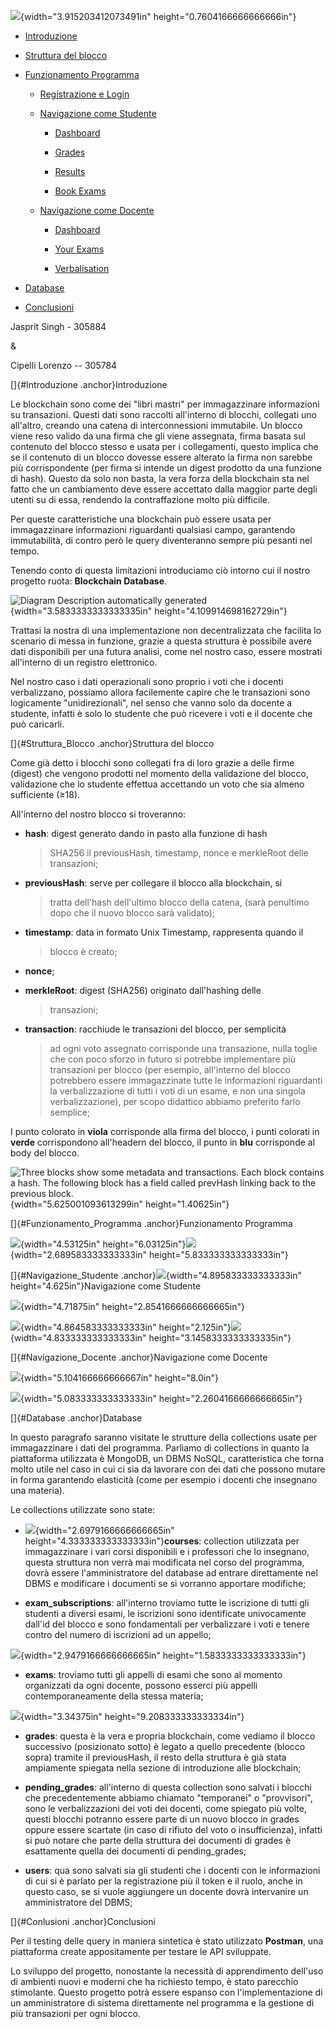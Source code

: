 ![](assets/media/image1.png){width="3.915203412073491in"
height="0.7604166666666666in"}

-   [Introduzione](#Introduzione)

-   [Struttura del blocco](#Struttura_Blocco)

-   [Funzionamento Programma](#Funzionamento_Programma)

    -   [Registrazione e Login](#Login)

    -   [Navigazione come Studente](#Navigazione_Studente)

        -   [Dashboard](#Dashboard_Studente)

        -   [Grades](#Grades_Studente)

        -   [Results](#Results_Studente)

        -   [Book Exams](#Book_Exams_studente)

    -   [Navigazione come Docente](#Navigazione_Docente)

        -   [Dashboard](#Dashboard_Docente)

        -   [Your Exams](#Your_Exams_Docente)

        -   [Verbalisation](#Verbalisation_Docente)

-   [Database](#Database)

-   [Conclusioni](#Conlusioni)

Jasprit Singh - 305884

&

Cipelli Lorenzo -- 305784

[]{#Introduzione .anchor}Introduzione

Le blockchain sono come dei "libri mastri" per immagazzinare
informazioni su transazioni. Questi dati sono raccolti all'interno di
blocchi, collegati uno all'altro, creando una catena di interconnessioni
immutabile. Un blocco viene reso valido da una firma che gli viene
assegnata, firma basata sul contenuto del blocco stesso e usata per i
collegamenti, questo implica che se il contenuto di un blocco dovesse
essere alterato la firma non sarebbe più corrispondente (per firma si
intende un digest prodotto da una funzione di hash). Questo da solo non
basta, la vera forza della blockchain sta nel fatto che un cambiamento
deve essere accettato dalla maggior parte degli utenti su di essa,
rendendo la contraffazione molto più difficile.

Per queste caratteristiche una blockchain può essere usata per
immagazzinare informazioni riguardanti qualsiasi campo, garantendo
immutabilità, di contro però le query diventeranno sempre più pesanti
nel tempo.

Tenendo conto di questa limitazioni introduciamo ciò intorno cui il
nostro progetto ruota: **Blockchain Database**.

![Diagram Description automatically
generated](assets/media/image2.png){width="3.5833333333333335in"
height="4.109914698162729in"}

Trattasi la nostra di una implementazione non decentralizzata che
facilita lo scenario di messa in funzione, grazie a questa struttura è
possibile avere dati disponibili per una futura analisi, come nel nostro
caso, essere mostrati all'interno di un registro elettronico.

Nel nostro caso i dati operazionali sono proprio i voti che i docenti
verbalizzano, possiamo allora facilemente capire che le transazioni sono
logicamente "unidirezionali", nel senso che vanno solo da docente a
studente, infatti è solo lo studente che può ricevere i voti e il
docente che può caricarli.

[]{#Struttura_Blocco .anchor}Struttura del blocco

Come già detto i blocchi sono collegati fra di loro grazie a delle firme
(digest) che vengono prodotti nel momento della validazione del blocco,
validazione che lo studente effettua accettando un voto che sia almeno
sufficiente (≥18).

All'interno del nostro blocco si troveranno:

-   **hash**: digest generato dando in pasto alla funzione di hash
    > SHA256 il previousHash, timestamp, nonce e merkleRoot delle
    > transazioni;

-   **previousHash**: serve per collegare il blocco alla blockchain, si
    > tratta dell'hash dell'ultimo blocco della catena, (sarà penultimo
    > dopo che il nuovo blocco sarà validato);

-   **timestamp**: data in formato Unix Timestamp, rappresenta quando il
    > blocco è creato;

-   **nonce**;

-   **merkleRoot**: digest (SHA256) originato dall'hashing delle
    > transazioni;

-   **transaction**: racchiude le transazioni del blocco, per semplicità
    > ad ogni voto assegnato corrisponde una transazione, nulla toglie
    > che con poco sforzo in futuro si potrebbe implementare più
    > transazioni per blocco (per esempio, all'interno del blocco
    > potrebbero essere immagazzinate tutte le informazioni riguardanti
    > la verbalizzazione di tutti i voti di un esame, e non una singola
    > verbalizzazione), per scopo didattico abbiamo preferito farlo
    > semplice;

I punto colorato in **viola** corrisponde alla firma del blocco, i punti
colorati in **verde** corrispondono all'headern del blocco, il punto in
**blu** corrisponde al body del blocco.

![Three blocks show some metadata and transactions. Each block contains
a hash. The following block has a field called prevHash linking back to
the previous
block.](assets/media/image3.png){width="5.625001093613299in"
height="1.40625in"}

[]{#Funzionamento_Programma .anchor}Funzionamento Programma

![](assets/media/image4.png){width="4.53125in"
height="6.03125in"}![](assets/media/image5.png){width="2.689583333333333in"
height="5.833333333333333in"}

[]{#Navigazione_Studente
.anchor}![](assets/media/image7.png){width="4.895833333333333in"
height="4.625in"}Navigazione come Studente

![](assets/media/image8.png){width="4.71875in"
height="2.8541666666666665in"}

![](assets/media/image9.png){width="4.864583333333333in"
height="2.125in"}![](assets/media/image10.png){width="4.833333333333333in"
height="3.1458333333333335in"}

[]{#Navigazione_Docente .anchor}Navigazione come Docente

![](assets/media/image11.png){width="5.104166666666667in"
height="8.0in"}

![](assets/media/image15.png){width="5.083333333333333in"
height="2.2604166666666665in"}

[]{#Database .anchor}Database

In questo paragrafo saranno visitate le strutture della collections
usate per immagazzinare i dati del programma. Parliamo di collections in
quanto la piattaforma utilizzata è MongoDB, un DBMS NoSQL,
caratteristica che torna molto utile nel caso in cui ci sia da lavorare
con dei dati che possono mutare in forma garantendo elasticità (come per
esempio i docenti che insegnano una materia).

Le collections utilizzate sono state:

-   ![](assets/media/image16.png){width="2.6979166666666665in"
    height="4.333333333333333in"}**courses**: collection utilizzata per
    immagazzinare i vari corsi disponibili e i professori che lo
    insegnano, questa struttura non verrà mai modificata nel corso del
    programma, dovrà essere l'amministratore del database ad entrare
    direttamente nel DBMS e modificare i documenti se si vorranno
    apportare modifiche;

-   **exam_subscriptions**: all'interno troviamo tutte le iscrizione di
    tutti gli studenti a diversi esami, le iscrizioni sono identificate
    univocamente dall'id del blocco e sono fondamentali per verbalizzare
    i voti e tenere contro del numero di iscrizioni ad un appello;

![](assets/media/image18.png){width="2.9479166666666665in"
height="1.5833333333333333in"}

-   **exams**: troviamo tutti gli appelli di esami che sono al momento
    organizzati da ogni docente, possono esserci più appelli
    contemporaneamente della stessa materia;

![](assets/media/image19.png){width="3.34375in"
height="9.208333333333334in"}

-   **grades**: questa è la vera e propria blockchain, come vediamo il
    blocco successivo (posizionato sotto) è legato a quello precedente
    (blocco sopra) tramite il previousHash, il resto della struttura è
    già stata ampiamente spiegata nella sezione di introduzione alle
    blockchain;

-   **pending_grades**: all'interno di questa collection sono salvati i
    blocchi che precedentemente abbiamo chiamato "temporanei" o
    "provvisori", sono le verbalizzazioni dei voti dei docenti, come
    spiegato più volte, questi blocchi potranno essere parte di un nuovo
    blocco in grades oppure essere scartate (in caso di rifiuto del voto
    o insufficienza), infatti si può notare che parte della struttura
    dei documenti di grades è esattamente quella dei documenti di
    pending_grades;

-   **users**: qua sono salvati sia gli studenti che i docenti con le
    informazioni di cui si è parlato per la registrazione più il token e
    il ruolo, anche in questo caso, se si vuole aggiungere un docente
    dovrà intervanire un amministratore del DBMS;

[]{#Conlusioni .anchor}Conclusioni

Per il testing delle query in maniera sintetica è stato utilizzato
**Postman**, una piattaforma create appositamente per testare le API
sviluppate.

Lo sviluppo del progetto, nonostante la necessità di apprendimento
dell'uso di ambienti nuovi e moderni che ha richiesto tempo, è stato
parecchio stimolante. Questo progetto potrà essere espanso con
l'implementazione di un amministratore di sistema direttamente nel
programma e la gestione di più transazioni per ogni blocco.
